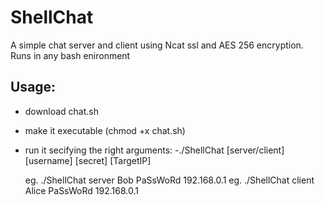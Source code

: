 # ShellChat
A simple chat server and client using Ncat ssl and AES 256 encryption. Runs in any bash enironment

## Usage:
- download chat.sh
- make it executable (chmod +x chat.sh)
- run it secifying the right arguments:
-./ShellChat [server/client] [username] [secret] [TargetIP]
  
  eg. ./ShellChat server Bob PaSsWoRd 192.168.0.1
  eg. ./ShellChat client Alice PaSsWoRd 192.168.0.1
